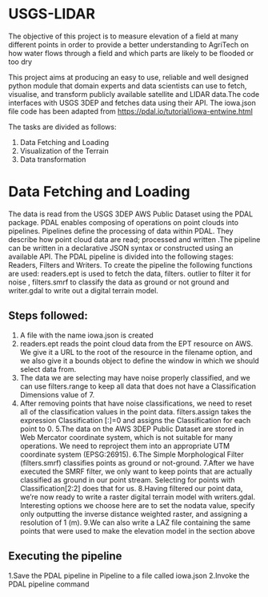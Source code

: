 # USGS-LIDAR

The objective of this project is to measure elevation of a field at many different points in order to provide a better understanding to AgriTech on how water flows through a field and which parts are likely to be flooded or too dry

This project aims at producing an easy to use, reliable and well designed python module that domain experts and data scientists can use to fetch, visualise, and transform publicly available satellite and LIDAR data.The code interfaces with USGS 3DEP and fetches data using their API. 
The iowa.json file code has been adapted from https://pdal.io/tutorial/iowa-entwine.html


The tasks are divided as follows:

1. Data Fetching and Loading
2. Visualization of the Terrain
3. Data transformation


# Data Fetching and Loading
The data is read from the USGS 3DEP AWS Public Dataset using the PDAL package. PDAL enables composing of operations on point clouds into pipelines. Pipelines define the processing of data within PDAL. They describe how point cloud data are read; processed and written .The pipeline can be written in a declarative JSON syntax or constructed using an available API. The PDAL pipeline is divided into the following stages: Readers, Filters and Writers. To create the pipeline the following functions are used: readers.ept is used to fetch the data, filters. outlier to filter it for noise , filters.smrf to classify the data as ground or not ground and writer.gdal to write out a digital terrain model.
## Steps followed:
1. A file with the name iowa.json is created
2. readers.ept reads the point cloud data from the EPT resource on AWS. We give it a URL to the root of the resource in the filename option, and we also give it a bounds object to define the window in which we should select data from.
3. The data we are selecting may have noise properly classified, and we can use filters.range to keep all data that does not have a Classification Dimensions value of 7.
4. After removing points that have noise classifications, we need to reset all of the classification values in the point data. filters.assign takes the expression 
Classification [:]=0 and assigns the Classification for each point to 0.
5.The data on the AWS 3DEP Public Dataset are stored in Web Mercator coordinate system, which is not suitable for many operations. We need to reproject them into an appropriate UTM coordinate system (EPSG:26915).
6.The Simple Morphological Filter (filters.smrf) classifies points as ground or not-ground.
7.After we have executed the SMRF filter, we only want to keep points that are actually classified as ground in our point stream. Selecting for points with Classification[2:2] does that for us.
8.Having filtered our point data, we’re now ready to write a raster digital terrain model with writers.gdal. Interesting options we choose here are to set the nodata value, specify only outputting the inverse distance weighted raster, and assigning a resolution of 1 (m).
9.We can also write a LAZ file containing the same points that were used to make the elevation model in the section above
## Executing the pipeline
1.Save the PDAL pipeline in Pipeline to a file called iowa.json
2.Invoke the PDAL pipeline command
